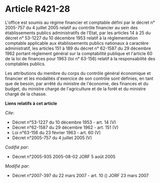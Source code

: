 # Article R421-28

L'office est soumis au régime financier et comptable défini par le décret n° 2005-757 du 4 juillet 2005 relatif au contrôle
financier au sein des établissements publics administratifs de l'Etat, par les articles 14 à 25 du décret n° 53-1227 du 10
décembre 1953 relatif à la réglementation comptable applicable aux établissements publics nationaux à caractère
administratif, les articles 151 à 189 du décret n° 62-1587 du 29 décembre 1962 portant règlement général sur la comptabilité
publique et l'article 60 de la loi de finances pour 1963 (loi n° 63-156) relatif à la responsabilité des comptables publics. 

Les attributions du membre du corps du contrôle général économique et financier et les modalités d'exercice de son contrôle
sont définies, en tant que de besoin, par arrêté du ministre de l'économie, des finances et du budget, du ministre chargé de
l'agriculture et de la forêt et du ministre chargé de la chasse.

**Liens relatifs à cet article**

_Cite_:

  - Décret n°53-1227 du 10 décembre 1953 - art. 14 (V)
  - Décret n°62-1587 du 29 décembre 1962 - art. 151 (V)
  - Loi n°63-156 du 23 février 1963 - art. 60 (V)
  - Décret n°2005-757 du 4 juillet 2005 (V)

_Codifié par_:

  - Décret n°2005-935 2005-08-02 JORF 5 août 2005

_Modifié par_:

  - Décret n°2007-397 du 22 mars 2007 - art. 10 () JORF 23 mars 2007
